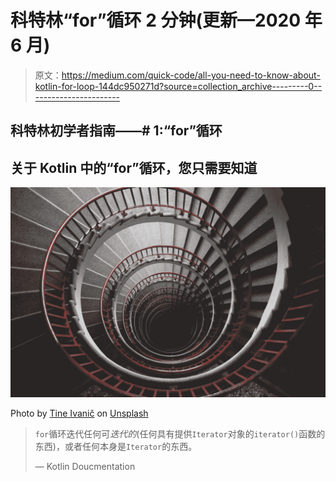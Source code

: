 # 科特林“for”循环 2 分钟(更新—2020 年 6 月)

> 原文：<https://medium.com/quick-code/all-you-need-to-know-about-kotlin-for-loop-144dc950271d?source=collection_archive---------0----------------------->

## 科特林初学者指南——# 1:“for”循环

## 关于 Kotlin 中的“for”循环，您只需要知道

![](img/53c094ec0de876cc2f45206b38d774ab.png)

Photo by [Tine Ivanič](https://unsplash.com/@tine999?utm_source=unsplash&utm_medium=referral&utm_content=creditCopyText) on [Unsplash](https://unsplash.com/s/photos/loop?utm_source=unsplash&utm_medium=referral&utm_content=creditCopyText)

> `for`循环迭代任何可*迭代的*(任何具有提供`Iterator`对象的`iterator()`函数的东西)，或者任何本身是`Iterator`的东西。
> 
> — Kotlin Doucmentation